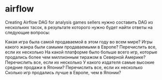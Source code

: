 # airflow
Creating Airflow DAG for analysis games sellers
нужно составить DAG из нескольких тасок, в результате которого нужно будет найти ответы на следующие вопросы:

 Какая игра была самой продаваемой в этом году во всем мире?
Игры какого жанра были самыми продаваемыми в Европе? Перечислить все, если их несколько
На какой платформе было больше всего игр, которые продались более чем миллионным тиражом в Северной Америке?
Перечислить все, если их несколько
У какого издателя самые высокие средние продажи в Японии?
Перечислить все, если их несколько
Сколько игр продались лучше в Европе, чем в Японии?